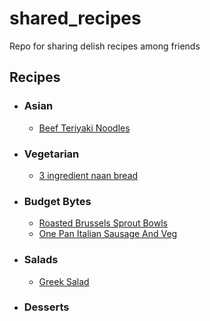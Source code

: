 # shared_recipes
Repo for sharing delish recipes among friends 

## Recipes
- ### Asian ###
  - [Beef Teriyaki Noodles](./Asian/BeefTeriyakiNoodles.md)
  
- ### Vegetarian ###
  - [3 ingredient naan bread](./Vegetarian/EasyNaanBread.md)

- ### Budget Bytes ###
  - [Roasted Brussels Sprout Bowls](./BudgetBytes/RoastedBrusselsSproutBowls.md)
  - [One Pan Italian Sausage And Veg](./BudgetBytes/OnePanItalianSausageAndVeg.md)

- ### Salads ###
  - [Greek Salad](./Salads/GreekSalad.md)
- ### Desserts ###
